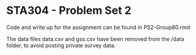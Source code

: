 # STA304 - Problem Set 2

Code and write up for the assignment can be found in PS2-Group80.rmd

The data files data.csv and gss.csv have been removed from the /data folder, to avoid posting private survey data.
